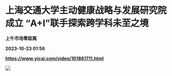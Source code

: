 # 上海交通大学主动健康战略与发展研究院成立 “A+I”联手探索跨学科未至之境
**上午市场零距离**

**2023-10-23 01:56**

**https://www.yicai.com/video/101881711.html**

![](http://imgcdn.yicai.com/vms-new/2023/10/e28f8089-f387-4d49-99e8-acec474451dd_lHAv.jpg)